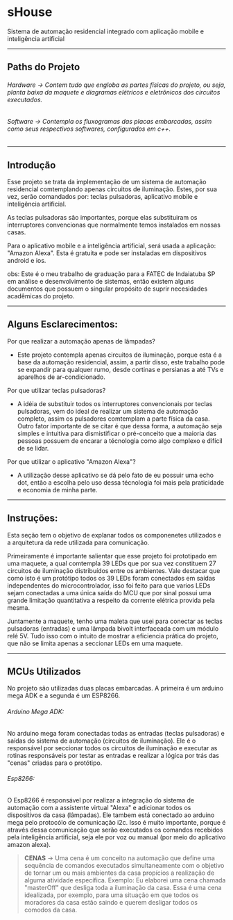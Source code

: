 # sHouse
Sistema de automação residencial integrado com aplicação mobile e inteligência artificial

*****************************************************************************************************************************************************************
## Paths do Projeto

###### Hardware -> Contem tudo que engloba as partes físicas do projeto, ou seja, planta baixa da maquete e diagramas elétricos e eletrônicos dos circuitos executados.

###### Software -> Contempla os fluxogramas das placas embarcadas, assim como seus respectivos softwares, configurados em c++. 

*****************************************************************************************************************************************************************

## Introdução

Esse projeto se trata da implementação de um sistema de automação residencial comtemplando apenas circuitos de iluminação. Estes, por sua vez, serão comandados por: teclas pulsadoras, aplicativo mobile e inteligência artificial.

As teclas pulsadoras são importantes, porque elas substituiram os interruptores convencionas que normalmente temos instalados em nossas casas.

Para o aplicativo mobile e a inteligência artificial, será usada a aplicação: "Amazon Alexa". Esta é gratuita e pode ser instaladas em dispositivos android e ios.

obs: Este é o meu trabalho de graduação para a FATEC de Indaiatuba SP em análise e desenvolvimento de sistemas, então existem alguns documentos que possuem o singular propósito
de suprir necesidades acadêmicas do projeto.

*****************************************************************************************************************************************************************

## Alguns Esclarecimentos:

Por que realizar a automação apenas de lâmpadas?
  - Este projeto contempla apenas circuitos de iluminação, porque esta é a base da automação residencial, assim, a partir disso, este trabalho pode se expandir para qualquer rumo, desde cortinas e persianas a até TVs e aparelhos de ar-condicionado.

Por que utilizar teclas pulsadoras?
  - A idéia de substituir todos os interruptores convencionais por teclas pulsadoras, vem do ideal de realizar um sistema de automação completo, assim os pulsadores comtemplam a parte física da casa. Outro fator importante de se citar é que dessa forma, a automação seja simples e intuitiva para dismistificar o pré-conceito que a maioria das pessoas possuem de encarar a técnologia como algo complexo e difícil de se lidar.


Por que utilizar o aplicativo "Amazon Alexa"?
 - A utilização desse aplicativo se dá pelo fato de eu possuir uma echo dot, então a escolha pelo uso dessa técnologia foi mais pela praticidade e economia de minha parte.

*****************************************************************************************************************************************************************

## Instruções:

Esta seção tem o objetivo de explanar todos os componenetes utilizados e a arquitetura da rede utilizada para comunicação.

Primeiramente é importante salientar que esse projeto foi prototipado em uma maquete, a qual comtempla 39 LEDs que por sua vez constituem 27 circuitos de iluminação distribuídos
entre os ambientes. Vale destacar que como isto é um protótipo todos os 39 LEDs foram conectados em saídas independentes do microcontrolador, isso foi feito para que varios LEDs sejam conectadas a uma única saída do MCU que por sinal possui uma grande limitação quantitativa a respeito da corrente elétrica provida pela mesma.

Juntamente a maquete, tenho uma maleta que usei para conectar as teclas pulsadoras (entradas) e uma lâmpada bivolt interfaceada com um módulo relé 5V. Tudo isso com o intuito de mostrar a eficiencia prática do projeto, que não se limita apenas a seccionar LEDs em uma maquete.

*****************************************************************************************************************************************************************

## MCUs Utilizados

No projeto são utilizadas duas placas embarcadas. A primeira é um arduino mega ADK e a segunda é um ESP8266.


###### Arduino Mega ADK:
No arduino mega foram conectadas todas as entradas (teclas pulsadoras) e saídas do sistema de automação (circuitos de iluminação). Ele é o responsável por seccionar todos os circuitos de iluminação e executar as rotinas responsáveis por testar as entradas e realizar a lógica por trás das "cenas" criadas para o protótipo.



###### Esp8266:
O Esp8266 é responsável por realizar a integração do sistema de automação com a assistente virtual "Alexa" e adicionar todos os dispositivos da casa (lâmpadas).
Ele tambem está conectado ao arduino mega pelo protocólo de comunicação i2c. Isso é muito importante, porque é através dessa comunicação que serão executados os comandos recebidos pela inteligência artificial, seja ele por voz ou manual (por meio do aplicativo amazon alexa).



> **CENAS** -> Uma cena é um conceito na automação que define uma sequência de comandos executados simultaneamente com o objetivo de tornar um ou mais ambientes da casa propícios a realização de alguma atividade específica. Exemplo: Eu elaborei uma cena chamada "masterOff" que desliga toda a iluminação da casa. Essa é uma cena idealizada, por exemplo,
para uma situação em que todos os moradores da casa estão saindo e querem desligar todos os comodos da casa.

